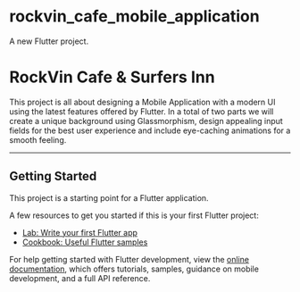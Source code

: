 # rockvin_cafe_mobile_application

A new Flutter project.
# RockVin Cafe & Surfers Inn

This project is all about designing a Mobile Application with a modern UI using the latest features offered by Flutter. In a total of two parts we will create a unique background using Glassmorphism, design appealing input fields for the best user experience and include eye-caching animations for a smooth feeling.

---
## Getting Started

This project is a starting point for a Flutter application.

A few resources to get you started if this is your first Flutter project:

- [Lab: Write your first Flutter app](https://docs.flutter.dev/get-started/codelab)
- [Cookbook: Useful Flutter samples](https://docs.flutter.dev/cookbook)

For help getting started with Flutter development, view the
[online documentation](https://docs.flutter.dev/), which offers tutorials,
samples, guidance on mobile development, and a full API reference.

